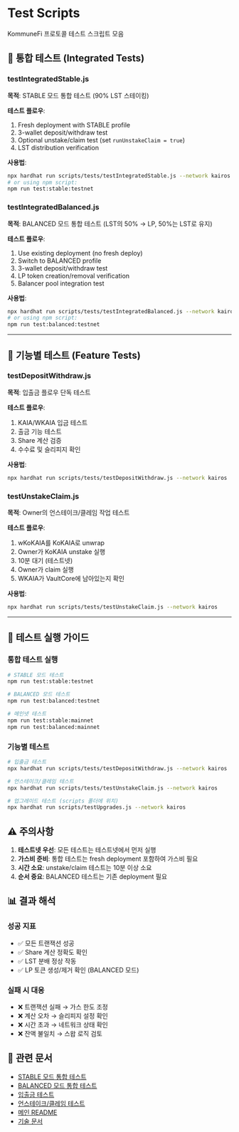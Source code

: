 # Test Scripts

KommuneFi 프로토콜 테스트 스크립트 모음

## 📌 통합 테스트 (Integrated Tests)

### testIntegratedStable.js
**목적**: STABLE 모드 통합 테스트 (90% LST 스테이킹)

**테스트 플로우**:
1. Fresh deployment with STABLE profile
2. 3-wallet deposit/withdraw test
3. Optional unstake/claim test (set `runUnstakeClaim = true`)
4. LST distribution verification

**사용법**:
```bash
npx hardhat run scripts/tests/testIntegratedStable.js --network kairos
# or using npm script:
npm run test:stable:testnet
```

### testIntegratedBalanced.js
**목적**: BALANCED 모드 통합 테스트 (LST의 50% → LP, 50%는 LST로 유지)

**테스트 플로우**:
1. Use existing deployment (no fresh deploy)
2. Switch to BALANCED profile
3. 3-wallet deposit/withdraw test  
4. LP token creation/removal verification
5. Balancer pool integration test

**사용법**:
```bash
npx hardhat run scripts/tests/testIntegratedBalanced.js --network kairos
# or using npm script:
npm run test:balanced:testnet
```

---

## 🧪 기능별 테스트 (Feature Tests)

### testDepositWithdraw.js
**목적**: 입출금 플로우 단독 테스트

**테스트 플로우**:
1. KAIA/WKAIA 입금 테스트
2. 출금 기능 테스트
3. Share 계산 검증
4. 수수료 및 슬리피지 확인

**사용법**:
```bash
npx hardhat run scripts/tests/testDepositWithdraw.js --network kairos
```

### testUnstakeClaim.js
**목적**: Owner의 언스테이크/클레임 작업 테스트

**테스트 플로우**:
1. wKoKAIA를 KoKAIA로 unwrap
2. Owner가 KoKAIA unstake 실행
3. 10분 대기 (테스트넷)
4. Owner가 claim 실행
5. WKAIA가 VaultCore에 남아있는지 확인

**사용법**:
```bash
npx hardhat run scripts/tests/testUnstakeClaim.js --network kairos
```

---

## 🎯 테스트 실행 가이드

### 통합 테스트 실행
```bash
# STABLE 모드 테스트
npm run test:stable:testnet

# BALANCED 모드 테스트  
npm run test:balanced:testnet

# 메인넷 테스트
npm run test:stable:mainnet
npm run test:balanced:mainnet
```

### 기능별 테스트
```bash
# 입출금 테스트
npx hardhat run scripts/tests/testDepositWithdraw.js --network kairos

# 언스테이크/클레임 테스트
npx hardhat run scripts/tests/testUnstakeClaim.js --network kairos

# 업그레이드 테스트 (scripts 폴더에 위치)
npx hardhat run scripts/testUpgrades.js --network kairos
```

## ⚠️ 주의사항

1. **테스트넷 우선**: 모든 테스트는 테스트넷에서 먼저 실행
2. **가스비 준비**: 통합 테스트는 fresh deployment 포함하여 가스비 필요
3. **시간 소요**: unstake/claim 테스트는 10분 이상 소요
4. **순서 중요**: BALANCED 테스트는 기존 deployment 필요

## 📊 결과 해석

### 성공 지표
- ✅ 모든 트랜잭션 성공
- ✅ Share 계산 정확도 확인
- ✅ LST 분배 정상 작동
- ✅ LP 토큰 생성/제거 확인 (BALANCED 모드)

### 실패 시 대응
- ❌ 트랜잭션 실패 → 가스 한도 조정
- ❌ 계산 오차 → 슬리피지 설정 확인
- ❌ 시간 초과 → 네트워크 상태 확인
- ❌ 잔액 불일치 → 스왑 로직 검토

## 🔗 관련 문서

- [STABLE 모드 통합 테스트](./testIntegratedStable.js)
- [BALANCED 모드 통합 테스트](./testIntegratedBalanced.js)
- [입출금 테스트](./testDepositWithdraw.js)
- [언스테이크/클레임 테스트](./testUnstakeClaim.js)
- [메인 README](../../README.md)
- [기술 문서](../../CLAUDE.md)